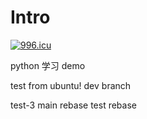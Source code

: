 # Intro

<a href="https://996.icu"><img src="https://img.shields.io/badge/link-996.icu-red.svg" alt="996.icu" /></a>

python 学习 demo

test from ubuntu!
dev branch

test-3 main rebase
test rebase
